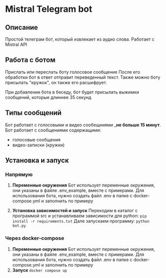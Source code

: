 # Mistral Telegram bot
## Описание
Простой телеграм бот, который извлекает из аудио слова.
Работает с Mistral API


## Работа с ботом
Прислать или переслать боту голосовое сообщение
После его обработки бот в ответ отправит переведенный текст.
Также можно боту присылать "кружок", он также его расшифрует.

При добавлении бота в беседу, бот будет присылать выжимки сообщений,
которые длиннее 35 секунд

## Типы сообщений
Бот работает с голосовыми и видео сообещниями ___не больше 15 минут__.
Бот работает с сообщениями содержащими:
- голосовые сообщения
- видео-записки (кружки)

## Установка и запуск
### Напрямую 

1. __Переменные окружения__
    Бот использует переменные окружения, они указаны в файле .env_example, вместе с примерами.
    Для использования бота, нужно создать файл .env в папке с docker-compose.yml и заполнить по примеру

2. __Установка зависимостей и запуск__
    Переходим в каталог с программой src и устанавливаем зависимости для python:
    `pip install -r requirements.txt`
    Дале запускаем программу:
    `python bot.py`
   
### Через docker-compose
1. __Переменные окружения__
    Бот использует переменные окружения, они указаны в файле .env_example, вместе с примерами.
    Для использования бота, нужно создать файл .env в папке с docker-compose.yml и заполнить по примеру
2. __Запуск__
    `docker compose up`

